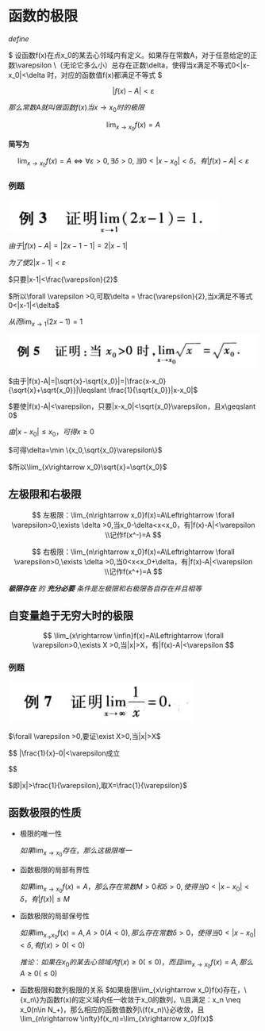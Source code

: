 # 函数的极限

$define$

$
设函数f(x)在点x_0的某去心邻域内有定义。如果存在常数A，对于任意给定的正数\varepsilon \\（无论它多么小）总存在正数\delta，使得当x满足不等式0<|x-x_0|<\delta 时，对应的函数值f(x)都满足不等式
$

$$
|f(x)-A|<\varepsilon
$$

$那么常数A就叫做函数f(x)当x\rightarrow x_0时的极限$

$$
\lim_{x\rightarrow x_0}f(x)=A
$$

**简写为**

$$
\lim_{x\rightarrow x_0}f(x)=A\Leftrightarrow \forall  \varepsilon>0,\exists \delta >0,当0<|x-x_0|<\delta，有|f(x)-A|<\varepsilon
$$

### 例题

![](2022-10-22-16-31-43.png)

$由于|f(x)-A|=|2x-1-1|=2|x-1|$

$为了使2|x-1|<\varepsilon$

$只要|x-1|<\frac{\varepsilon}{2}$

$所以\forall \varepsilon >0,可取\delta = \frac{\varepsilon}{2},当x满足不等式0<|x-1|<\delta$

$从而\lim_{x\rightarrow 1}(2x-1)=1$


![](2022-10-22-16-38-51.png)

$由于|f(x)-A|=|\sqrt{x}-\sqrt{x_0}|=|\frac{x-x_0}{\sqrt{x}+\sqrt{x_0}}|\leqslant \frac{1}{\sqrt{x_0}}|x-x_0|$

$要使|f(x)-A|<\varepsilon，只要|x-x_0|<\sqrt{x_0}\varepsilon，且x\geqslant 0$

$由|x-x_0|\leqslant x_0，可得x\geqslant 0$

$可得\delta=\min \{x_0,\sqrt{x_0}\varepsilon\}$

$所以\lim_{x\rightarrow x_0}\sqrt{x}=\sqrt{x_0}$

## 左极限和右极限

$$
左极限：\lim_{n\rightarrow x_0}f(x)=A\Leftrightarrow \forall  \varepsilon>0,\exists \delta >0,当x_0-\delta<x<x_0，有|f(x)-A|<\varepsilon
\\记作f(x^-)=A
$$

$$
右极限：\lim_{n\rightarrow x_0}f(x)=A\Leftrightarrow \forall  \varepsilon>0,\exists \delta >0,当0<x<x_0+\delta，有|f(x)-A|<\varepsilon
\\记作f(x^+)=A
$$

***极限存在** 的 **充分必要** 条件是左极限和右极限各自存在并且相等*

## 自变量趋于无穷大时的极限

$$
\lim_{x\rightarrow \infin}f(x)=A\Leftrightarrow \forall  \varepsilon>0,\exists X >0,当|x|>X，有|f(x)-A|<\varepsilon
$$

### 例题

![](2022-10-22-17-07-01.png)

$\forall \varepsilon >0,要证\exist X>0,当|x|>X$

$$
|\frac{1}{x}-0|<\varepsilon成立

$$

$即|x|>\frac{1}{\varepsilon},取X=\frac{1}{\varepsilon}$

## 函数极限的性质

- 极限的唯一性 

  $如果\lim_{x\rightarrow x_0}存在，那么这极限唯一$

- 函数极限的局部有界性
  
  $如果\lim_{x\rightarrow x_0}f(x)=A，那么存在常数M>0和\delta >0,使得当0<|x-x_0|<\delta，有|f(x)|\leqslant  M$

- 函数极限的局部保号性
 
  $如果\lim_{x_\rightarrow x_0}f(x)=A,A>0(A<0),那么存在常数\delta>0，使得当0<|x-x_0|<\delta,有f(x)>0(<0)$

  $推论：如果在x_0的某去心领域内f(x)\geqslant 0(\leqslant 0)，而且\lim_{x\rightarrow x_0}f(x)=A,那么A\geqslant 0(\leqslant 0)$

- 函数极限和数列极限的关系
  $如果极限\lim_{x\rightarrow x_0}f(x)存在，\{x_n\}为函数f(x)的定义域内任一收敛于x_0的数列，\\且满足：x_n \neq x_0(n\in N_+)，那么相应的函数值数列\{f(x_n)\}必收敛，且\lim_{n\rightarrow \infty}f(x_n)=\lim_{x\rightarrow x_0}f(x)$